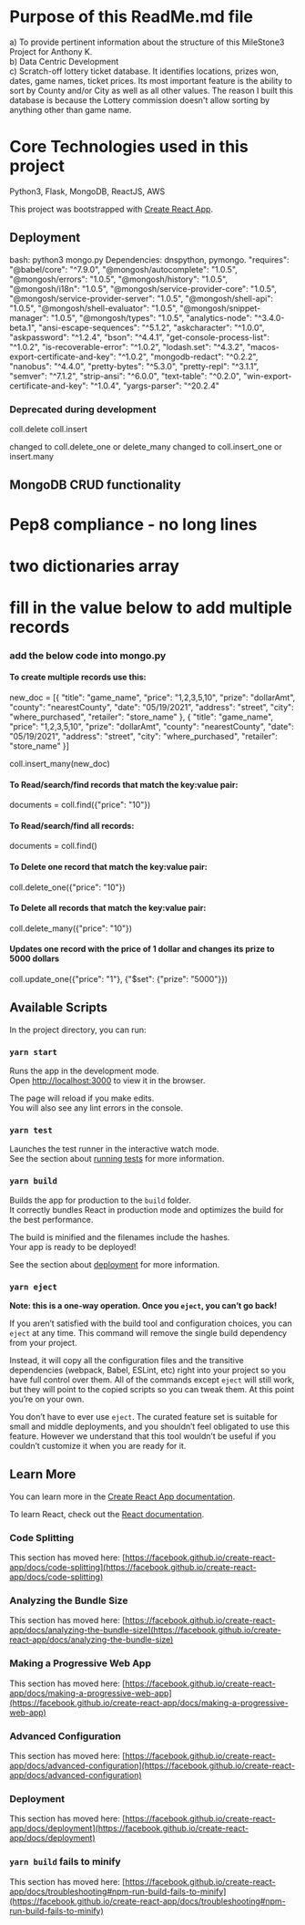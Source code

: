 # Purpose of this ReadMe.md file
a) To provide pertinent information about the structure of this MileStone3 Project for Anthony K.
<br />
b) Data Centric Development
<br />
c) Scratch-off lottery ticket database. It identifies locations, prizes won, dates, game names, ticket prices. 
Its most important feature is the ability to sort by County and/or City as well as all other values.
The reason I built this database is because the Lottery commission doesn't allow sorting by anything other than game name.
<br />
    
# Core Technologies used in this project
Python3, Flask, MongoDB, ReactJS, AWS

This project was bootstrapped with [Create React App](https://github.com/facebook/create-react-app).

## Deployment
bash: python3 mongo.py
Dependencies: dnspython, pymongo.
"requires": 
            "@babel/core": "^7.9.0",
            "@mongosh/autocomplete": "1.0.5",
            "@mongosh/errors": "1.0.5",
            "@mongosh/history": "1.0.5",
            "@mongosh/i18n": "1.0.5",
            "@mongosh/service-provider-core": "1.0.5",
            "@mongosh/service-provider-server": "1.0.5",
            "@mongosh/shell-api": "1.0.5",
            "@mongosh/shell-evaluator": "1.0.5",
            "@mongosh/snippet-manager": "1.0.5",
            "@mongosh/types": "1.0.5",
            "analytics-node": "^3.4.0-beta.1",
            "ansi-escape-sequences": "^5.1.2",
            "askcharacter": "^1.0.0",
            "askpassword": "^1.2.4",
            "bson": "^4.4.1",
            "get-console-process-list": "^1.0.2",
            "is-recoverable-error": "^1.0.2",
            "lodash.set": "^4.3.2",
            "macos-export-certificate-and-key": "^1.0.2",
            "mongodb-redact": "^0.2.2",
            "nanobus": "^4.4.0",
            "pretty-bytes": "^5.3.0",
            "pretty-repl": "^3.1.1",
            "semver": "^7.1.2",
            "strip-ansi": "^6.0.0",
            "text-table": "^0.2.0",
            "win-export-certificate-and-key": "^1.0.4",
            "yargs-parser": "^20.2.4"

### Deprecated during development
coll.delete
coll.insert

changed to coll.delete_one or delete_many
changed to coll.insert_one or insert.many

## MongoDB CRUD functionality
# Pep8 compliance - no long lines
# two dictionaries array
# fill in the value below to add multiple records
### add the below code into mongo.py
#### To create multiple records use this:
new_doc = [{
    "title": "game_name",
    "price": "1,2,3,5,10",
    "prize": "dollarAmt",
    "county": "nearestCounty",
    "date": "05/19/2021",
    "address": "street",
    "city": "where_purchased",
    "retailer": "store_name"
}, {
    "title": "game_name",
    "price": "1,2,3,5,10",
    "prize": "dollarAmt",
    "county": "nearestCounty",
    "date": "05/19/2021",
    "address": "street",
    "city": "where_purchased",
    "retailer": "store_name"
}]

coll.insert_many(new_doc)


#### To Read/search/find records that match the key:value pair:
documents = coll.find({"price": "10"})

#### To Read/search/find all records:
documents = coll.find()

#### To Delete one record that match the key:value pair:
coll.delete_one({"price": "10"})

#### To Delete all records that match the key:value pair:
coll.delete_many({"price": "10"})

#### Updates one record with the price of 1 dollar and changes its prize to 5000 dollars
coll.update_one({"price": "1"}, {"$set": {"prize": "5000"}})


## Available Scripts

In the project directory, you can run:

### `yarn start`

Runs the app in the development mode.\
Open [http://localhost:3000](http://localhost:3000) to view it in the browser.

The page will reload if you make edits.\
You will also see any lint errors in the console.

### `yarn test`

Launches the test runner in the interactive watch mode.\
See the section about [running tests](https://facebook.github.io/create-react-app/docs/running-tests) for more information.

### `yarn build`

Builds the app for production to the `build` folder.\
It correctly bundles React in production mode and optimizes the build for the best performance.

The build is minified and the filenames include the hashes.\
Your app is ready to be deployed!

See the section about [deployment](https://facebook.github.io/create-react-app/docs/deployment) for more information.

### `yarn eject`

**Note: this is a one-way operation. Once you `eject`, you can’t go back!**

If you aren’t satisfied with the build tool and configuration choices, you can `eject` at any time. This command will remove the single build dependency from your project.

Instead, it will copy all the configuration files and the transitive dependencies (webpack, Babel, ESLint, etc) right into your project so you have full control over them. All of the commands except `eject` will still work, but they will point to the copied scripts so you can tweak them. At this point you’re on your own.

You don’t have to ever use `eject`. The curated feature set is suitable for small and middle deployments, and you shouldn’t feel obligated to use this feature. However we understand that this tool wouldn’t be useful if you couldn’t customize it when you are ready for it.

## Learn More

You can learn more in the [Create React App documentation](https://facebook.github.io/create-react-app/docs/getting-started).

To learn React, check out the [React documentation](https://reactjs.org/).

### Code Splitting

This section has moved here: [https://facebook.github.io/create-react-app/docs/code-splitting](https://facebook.github.io/create-react-app/docs/code-splitting)

### Analyzing the Bundle Size

This section has moved here: [https://facebook.github.io/create-react-app/docs/analyzing-the-bundle-size](https://facebook.github.io/create-react-app/docs/analyzing-the-bundle-size)

### Making a Progressive Web App

This section has moved here: [https://facebook.github.io/create-react-app/docs/making-a-progressive-web-app](https://facebook.github.io/create-react-app/docs/making-a-progressive-web-app)

### Advanced Configuration

This section has moved here: [https://facebook.github.io/create-react-app/docs/advanced-configuration](https://facebook.github.io/create-react-app/docs/advanced-configuration)

### Deployment

This section has moved here: [https://facebook.github.io/create-react-app/docs/deployment](https://facebook.github.io/create-react-app/docs/deployment)

### `yarn build` fails to minify

This section has moved here: [https://facebook.github.io/create-react-app/docs/troubleshooting#npm-run-build-fails-to-minify](https://facebook.github.io/create-react-app/docs/troubleshooting#npm-run-build-fails-to-minify)

